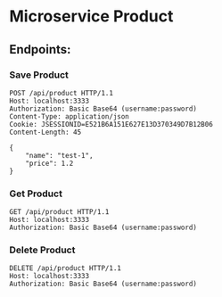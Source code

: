 # Microservice Product

## Endpoints:

### Save Product

```
POST /api/product HTTP/1.1
Host: localhost:3333
Authorization: Basic Base64 (username:password)
Content-Type: application/json
Cookie: JSESSIONID=E521B6A151E627E13D370349D7B12B06
Content-Length: 45

{
    "name": "test-1",
    "price": 1.2
}
```

### Get Product

```
GET /api/product HTTP/1.1
Host: localhost:3333
Authorization: Basic Base64 (username:password)
```

### Delete Product

```
DELETE /api/product HTTP/1.1
Host: localhost:3333
Authorization: Basic Base64 (username:password)

```



